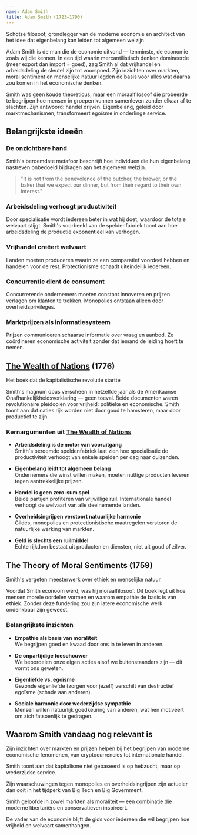 ```yaml
---
name: Adam Smith
title: Adam Smith (1723–1790)
---
```


Schotse filosoof, grondlegger van de moderne economie en architect van het idee dat eigenbelang kan leiden tot algemeen welzijn

Adam Smith is de man die de economie uitvond — tenminste, de economie zoals wij die kennen. In een tijd waarin mercantilistisch denken domineerde (meer export dan import = goed), zag Smith al dat vrijhandel en arbeidsdeling de sleutel zijn tot voorspoed. Zijn inzichten over markten, moral sentiment en menselijke natuur legden de basis voor alles wat daarná zou komen in het economische denken.

Smith was geen koude theoreticus, maar een moraalfilosoof die probeerde te begrijpen hoe mensen in groepen kunnen samenleven zonder elkaar af te slachten. Zijn antwoord: handel drijven. Eigenbelang, geleid door marktmechanismen, transformeert egoïsme in onderlinge service.

## Belangrijkste ideeën

### De onzichtbare hand
Smith's beroemdste metafoor beschrijft hoe individuen die hun eigenbelang nastreven onbedoeld bijdragen aan het algemeen welzijn.

> "It is not from the benevolence of the butcher, the brewer, or the baker that we expect our dinner, but from their regard to their own interest."

### Arbeidsdeling verhoogt productiviteit
Door specialisatie wordt iedereen beter in wat hij doet, waardoor de totale welvaart stijgt. Smith's voorbeeld van de speldenfabriek toont aan hoe arbeidsdeling de productie exponentieel kan verhogen.

### Vrijhandel creëert welvaart
Landen moeten produceren waarin ze een comparatief voordeel hebben en handelen voor de rest. Protectionisme schaadt uiteindelijk iedereen.

### Concurrentie dient de consument
Concurrerende ondernemers moeten constant innoveren en prijzen verlagen om klanten te trekken. Monopolies ontstaan alleen door overheidsprivileges.

### Marktprijzen als informatiesysteem
Prijzen communiceren schaarse informatie over vraag en aanbod. Ze coördineren economische activiteit zonder dat iemand de leiding hoeft te nemen.

## [The Wealth of Nations](/bibliotheek/the-wealth-of-nations) (1776)
Het boek dat de kapitalistische revolutie startte

Smith's magnum opus verscheen in hetzelfde jaar als de Amerikaanse Onafhankelijkheidsverklaring — geen toeval. Beide documenten waren revolutionaire pleidooien voor vrijheid: politieke en economische. Smith toont aan dat naties rijk worden niet door goud te hamsteren, maar door productief te zijn.

### Kernargumenten uit [The Wealth of Nations](/bibliotheek/the-wealth-of-nations)

- **Arbeidsdeling is de motor van vooruitgang**  
  Smith's beroemde speldenfabriek laat zien hoe specialisatie de productiviteit verhoogt van enkele spelden per dag naar duizenden.

- **Eigenbelang leidt tot algemeen belang**  
  Ondernemers die winst willen maken, moeten nuttige producten leveren tegen aantrekkelijke prijzen.

- **Handel is geen zero-sum spel**  
  Beide partijen profiteren van vrijwillige ruil. Internationale handel verhoogt de welvaart van alle deelnemende landen.

- **Overheidsingrijpen verstoort natuurlijke harmonie**  
  Gildes, monopolies en protectionistische maatregelen verstoren de natuurlijke werking van markten.

- **Geld is slechts een ruilmiddel**  
  Echte rijkdom bestaat uit producten en diensten, niet uit goud of zilver.

## The Theory of Moral Sentiments (1759)
Smith's vergeten meesterwerk over ethiek en menselijke natuur

Voordat Smith econoom werd, was hij moraalfilosoof. Dit boek legt uit hoe mensen morele oordelen vormen en waarom empathie de basis is van ethiek. Zonder deze fundering zou zijn latere economische werk ondenkbaar zijn geweest.

### Belangrijkste inzichten

- **Empathie als basis van moraliteit**  
  We begrijpen goed en kwaad door ons in te leven in anderen.

- **De onpartijdige toeschouwer**  
  We beoordelen onze eigen acties alsof we buitenstaanders zijn — dit vormt ons geweten.

- **Eigenliefde vs. egoïsme**  
  Gezonde eigenliefde (zorgen voor jezelf) verschilt van destructief egoïsme (schade aan anderen).

- **Sociale harmonie door wederzijdse sympathie**  
  Mensen willen natuurlijk goedkeuring van anderen, wat hen motiveert om zich fatsoenlijk te gedragen.

## Waarom Smith vandaag nog relevant is

Zijn inzichten over markten en prijzen helpen bij het begrijpen van moderne economische fenomenen, van cryptocurrencies tot internationale handel.

Smith toont aan dat kapitalisme niet gebaseerd is op hebzucht, maar op wederzijdse service.

Zijn waarschuwingen tegen monopolies en overheidsingrijpen zijn actueler dan ooit in het tijdperk van Big Tech en Big Government.

Smith geloofde in zowel markten als moraliteit — een combinatie die moderne libertariërs en conservatieven inspireert.

De vader van de economie blijft de gids voor iedereen die wil begrijpen hoe vrijheid en welvaart samenhangen. 